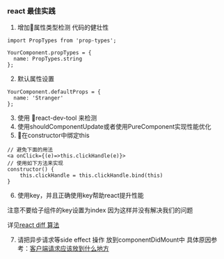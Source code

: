 ### react 最佳实践

1. 增加属性类型检测 代码的健壮性
```
import PropTypes from 'prop-types';

YourComponent.propTypes = {
  name: PropTypes.string
};
```
2. 默认属性设置
```
YourComponent.defaultProps = {
  name: 'Stranger'
};
```
3. 使用 react-dev-tool 来检测
4. 使用shouldComponentUpdate或者使用PureComponent实现性能优化
5. 在constructor中绑定this
```
// 避免下面的用法
<a onClick={(e)=>this.clickHandle(e)}>
// 使用如下方法来实现
constructor() {
	this.clickHandle = this.clickHandle.bind(this)
}
```
6. 使用key，并且正确使用key帮助react提升性能

注意不要给子组件的key设置为index 因为这样并没有解决我们的问题 

详见[react diff 算法](./diff-algorithm.md)

7. 请把异步请求等side effect 操作 放到componentDidMount中 
具体原因参考：[客户端请求应该放到什么地方](https://daveceddia.com/where-fetch-data-componentwillmount-vs-componentdidmount/)


	